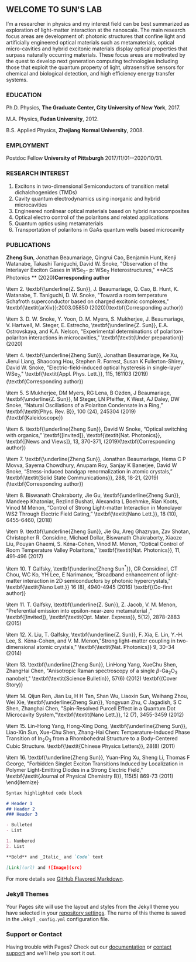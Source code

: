 ## WELCOME TO SUN'S LAB

I’m a researcher in physics and my interest field can be best summarized as exploration of light-matter interaction at the nanoscale. The main research focus areas are development of: photonic structures that confine light and artificially engineered optical materials such as metamaterials, optical micro-cavities and hybrid excitonic materials display optical properties that surpass naturally occurring materials. These focus areas are motivated by the quest to develop next generation computing technologies including those that exploit the quantum property of light, ultrasensitive sensors for chemical and biological detection, and high efficiency energy transfer systems.


### EDUCATION

Ph.D. Physics, **The Graduate Center, City University of New York**, 2017.

M.A.  Physics, **Fudan University**, 2012.

B.S.  Applied Physics, **Zhejiang Normal University**, 2008.

### EMPLOYMENT

Postdoc Fellow **University of Pittsburgh** 2017/11/01--2020/10/31.

### RESEARCH INTEREST

1. Excitons in two-dimensional Semiconductors of transition metal dichalchogenides (TMDs)
2. Cavity quantum electrodynamics using inorganic and hybrid microcavities
3. Engineered nonlinear optical materials based on hybrid nanocomposites
4. Optical electro control of the polaritons and related applications
5. Quantum optics using metamaterials
6. Transportation of polaritons in GaAs quantum wells based microcavity

### PUBLICATIONS

**Zheng Sun**, Jonathan Beaumariage, Qingrui Cao, Benjamin Hunt, Kenji Watanabe, Takashi Taniguchi, David W. Snoke, "Observation of the Interlayer Exciton Gases in WSe$_2$- p: WSe$_2$ Heterostructures," **ACS Photonics ** (2020)**Corresponding author**

\item 2. \textbf{\underline{Z. Sun}}, J. Beaumariage, Q. Cao, B. Hunt, K. Watanabe, T. Taniguchi, D. W. Snoke, "Toward a room temperature Schafroth superconductor based on charged excitonic complexes," \textbf{\textit{arXiv}}:2003.05850 (2020)(\textbf{Corresponding author})

\item 3. D. W. Snoke, Y. Yoon, D. M. Myers, S. Mukherjee, J. Beaumariage, V. Hartwell, M. Steger, E. Estrecho, \textbf{\underline{Z. Sun}}, E.A. Ostrovskaya, and K.A. Nelson, "Experimental determinations of polariton-polariton interactions in microcavities," \textbf{\textit{Under preparation}} (2020)

\item 4. \textbf{\underline{Zheng Sun}}, Jonathan Beaumariage, Ke Xu, Jierui Liang, Shaocong Hou, Stephen R. Forrest, Susan K Fullerton-Shirey, David W. Snoke, "Electric-field-induced optical hysteresis in single-layer WSe$_2$," \textbf{\textit{Appl. Phys. Lett.}}, 115, 161103 (2019)(\textbf{Corresponding author})

\item 5. S Mukherjee, DM Myers, RG Lena, B Ozden, J Beaumariage, \textbf{\underline{Z. Sun}}, M Steger, LN Pfeiffer, K West, AJ Daley, DW Snoke, “Natural Oscillations of a Polariton Condensate in a Ring,” \textbf{\textit{Phys. Rev. B}}, 100 (24), 245304 (2019) (\textbf{Kaleidoscope})

\item 6. \textbf{\underline{Zheng Sun}}, David W Snoke, “Optical switching with organics,” \textbf{[Invited]}, \textbf{\textit{Nat. Photonics}}, \textbf{[News and Views]}, 13, 370-371, (2019)(\textbf{Corresponding author})

\item 7. \textbf{\underline{Zheng Sun}}, Jonathan Beaumariage, Hema C P Movva, Sayema Chowdhury, Anupam Roy, Sanjay K Banerjee, David W Snoke, “Stress-induced bandgap renormalization in atomic crystals,” \textbf{\textit{Solid State Communications}}, 288, 18-21, (2019) (\textbf{Corresponding author})

\item 8. Biswanath Chakraborty, Jie Gu, \textbf{\underline{Zheng Sun}}, Mandeep Khatoniar, Rezlind Bushati, Alexandra L Boehmke, Rian Koots, Vinod M Menon, “Control of Strong Light-matter Interaction in Monolayer WS2 Through Electric Field Gating,” \textbf{\textit{Nano Lett.}}, 18 (10), 6455-6460, (2018)

\item 9. \textbf{\underline{Zheng Sun}}, Jie Gu, Areg Ghazryan, Zav Shotan, Christopher R. Considine, Michael Dollar, Biswanath Chakraborty, Xiaoze Liu, Pouyan Ghaemi, S. Kéna-Cohen, Vinod M. Menon, “Optical Control of Room Temperature Valley Polaritons,” \textbf{\textit{Nat. Photonics}}, 11, 491-496 (2017) 

\item 10. T Galfsky, \textbf{\underline{Zheng Sun$^\ast$}}, CR Considinel, CT Chou, WC Ko, YH Lee, E Narimanov, “Broadband enhancement of light-matter interaction in 2D semiconductors by photonic hypercrystals,” \textbf{\textit{Nano Lett.}} 16 (8), 4940-4945 (2016) \textbf{(Co-first author)}  

\item 11. T. Galfsky, \textbf{\underline{Z. Sun}}, Z. Jacob, V. M. Menon, “Preferential emission into epsilon-near-zero metamaterial ,” \textbf{[Invited]}, \textbf{\textit{Opt. Mater. Express}}, 5(12), 2878-2883 (2015) 

\item 12. X. Liu, T. Galfsky, \textbf{\underline{Z. Sun}}, F. Xia, E. Lin, Y.-H. Lee, S. Kéna-Cohen, and V. M. Menon,"Strong light–matter coupling in two-dimensional atomic crystals," \textbf{\textit{Nat. Photonics}} 9, 30–34 (2014)

\item 13. \textbf{\underline{Zheng Sun}}, LinHong Yang, XueChu Shen, ZhangHai Chen, "Anisotropic Raman spectroscopy of a single $\beta$-Ga$_2$O$_3$ nanobelt," \textbf{\textit{Science Bulletin}}, 57(6) (2012) \textbf{(Cover Story)}   

\item 14. Qijun Ren, Jian Lu, H H Tan, Shan Wu, Liaoxin Sun, Weihang Zhou, Wei Xie, \textbf{\underline{Zheng Sun}}, Yongyuan Zhu, C Jagadish, S C Shen, Zhanghai Chen, "Spin-Resolved Purcell Effect in a Quantum Dot Microcavity System,"\textbf{\textit{Nano Lett.}}, 12 (7), 3455-3459 (2012) 

\item 15. Lin-Hong Yang, Hong-Xing Dong, \textbf{\underline{Zheng Sun}}, Liao-Xin Sun, Xue-Chu Shen, Zhang-Hai Chen: Temperature-Induced Phase Transition of In$_2$O$_3$ from a Rhombohedral Structure to a Body-Centered Cubic Structure. \textbf{\textit{Chinese Physics Letters}}, 28(8) (2011)

\item 16. \textbf{\underline{Zheng Sun}}, Yuan-Ping Xu, Sheng Li, Thomas F George, "Forbidden Singlet Exciton Transitions Induced by Localization in Polymer Light-Emitting Diodes in a Strong Electric Field," \textbf{\textit{Journal of Physical Chemistry B}}, 115(5) 869-73 (2011)
\end{itemize}


```markdown
Syntax highlighted code block

# Header 1
## Header 2
### Header 3

- Bulleted
- List

1. Numbered
2. List

**Bold** and _Italic_ and `Code` text

[Link](url) and ![Image](src)
```

For more details see [GitHub Flavored Markdown](https://guides.github.com/features/mastering-markdown/).

### Jekyll Themes

Your Pages site will use the layout and styles from the Jekyll theme you have selected in your [repository settings](https://github.com/sunzheng85/SunLab2/settings). The name of this theme is saved in the Jekyll `_config.yml` configuration file.

### Support or Contact

Having trouble with Pages? Check out our [documentation](https://help.github.com/categories/github-pages-basics/) or [contact support](https://github.com/contact) and we’ll help you sort it out.
